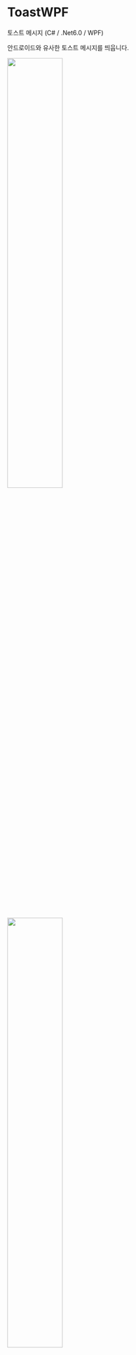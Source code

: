 # ToastWPF

토스트 메시지 (C# / .Net6.0 / WPF)

안드로이드와 유사한 토스트 메시지를 띄웁니다.

<img width="50%" src="https://user-images.githubusercontent.com/60687214/192128310-552a2f81-372c-41aa-bcef-9836651c8b21.gif"/>

<img width="50%" src="https://user-images.githubusercontent.com/60687214/192128311-bb4f0e77-5570-4c51-859d-0c842780760f.gif"/>

출력</br>
`Toast.Show("Message to show");`

출력 - 시간 지정</br>
`Toast.Show("Message to show", 1500);`

위치 설정</br>
`Toast.SetPosition(owner: this, horizontalPos: 0.5, verticalPos: 0.8);`

